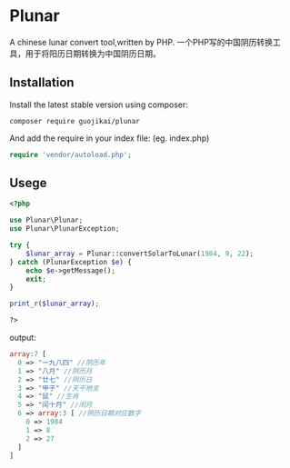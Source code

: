 Plunar
===============
A chinese lunar convert tool,written by PHP. 一个PHP写的中国阴历转换工具，用于将阳历日期转换为中国阴历日期。

Installation
------------
Install the latest stable version using composer:

```
composer require guojikai/plunar
```
And add the require in your index file: (eg. index.php)

```php
require 'vendor/autoload.php';
```

Usege
-----
```php
<?php

use Plunar\Plunar;
use Plunar\PlunarException;

try {
	$lunar_array = Plunar::convertSolarToLunar(1984, 9, 22);
} catch (PlunarException $e) {
	echo $e->getMessage();
	exit;
}

print_r($lunar_array);

?>
```

output:

```php
array:7 [
  0 => "一九八四" //阴历年
  1 => "八月" //阴历月
  2 => "廿七" //阴历日
  3 => "甲子" //天干地支
  4 => "鼠" //生肖
  5 => "闰十月" //闰月
  6 => array:3 [ //阴历日期对应数字
    0 => 1984
    1 => 8
    2 => 27
  ]
]
```